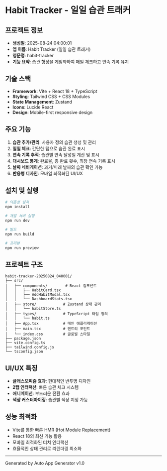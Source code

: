 # Habit Tracker - 일일 습관 트래커

## 프로젝트 정보
- **생성일**: 2025-08-24 04:00:01
- **앱 이름**: Habit Tracker (일일 습관 트래커)
- **영문명**: habit-tracker
- **기능 요약**: 습관 형성을 게임화하여 매일 체크하고 연속 기록 유지

## 기술 스택
- **Framework**: Vite + React 18 + TypeScript
- **Styling**: Tailwind CSS + CSS Modules
- **State Management**: Zustand
- **Icons**: Lucide React
- **Design**: Mobile-first responsive design

## 주요 기능
1. **습관 추가/관리**: 사용자 정의 습관 생성 및 관리
2. **일일 체크**: 간단한 탭으로 습관 완료 표시
3. **연속 기록 추적**: 습관별 연속 달성일 계산 및 표시
4. **대시보드 통계**: 완료율, 총 완료 횟수, 최장 연속 기록 표시
5. **날짜 네비게이션**: 과거/미래 날짜의 습관 확인 가능
6. **반응형 디자인**: 모바일 최적화된 UI/UX

## 설치 및 실행

```bash
# 의존성 설치
npm install

# 개발 서버 실행
npm run dev

# 빌드
npm run build

# 프리뷰
npm run preview
```

## 프로젝트 구조
```
habit-tracker-20250824_040001/
├── src/
│   ├── components/        # React 컴포넌트
│   │   ├── HabitCard.tsx
│   │   ├── AddHabitModal.tsx
│   │   └── DashboardStats.tsx
│   ├── store/            # Zustand 상태 관리
│   │   └── habitStore.ts
│   ├── types/            # TypeScript 타입 정의
│   │   └── habit.ts
│   ├── App.tsx           # 메인 애플리케이션
│   ├── main.tsx          # 엔트리 포인트
│   └── index.css         # 글로벌 스타일
├── package.json
├── vite.config.ts
├── tailwind.config.js
└── tsconfig.json
```

## UI/UX 특징
- **글래스모피즘 효과**: 현대적인 반투명 디자인
- **2탭 인터랙션**: 빠른 습관 체크 시스템
- **애니메이션**: 부드러운 전환 효과
- **색상 커스터마이징**: 습관별 색상 지정 가능

## 성능 최적화
- Vite를 통한 빠른 HMR (Hot Module Replacement)
- React 18의 최신 기능 활용
- 모바일 최적화된 터치 인터랙션
- 효율적인 상태 관리로 리렌더링 최소화

---
Generated by Auto App Generator v1.0